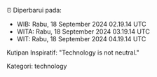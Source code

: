 ⏰ Diperbarui pada:
- WIB: Rabu, 18 September 2024 02.19.14 UTC
- WITA: Rabu, 18 September 2024 03.19.14 UTC
- WIT: Rabu, 18 September 2024 04.19.14 UTC

Kutipan Inspiratif:
"Technology is not neutral."


Kategori: technology

